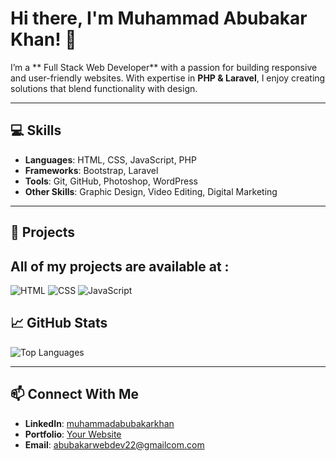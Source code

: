 # Hi there, I'm Muhammad Abubakar Khan! 👋

I’m a ** Full Stack Web Developer** with a passion for building responsive and user-friendly websites. With expertise in **PHP & Laravel**, I enjoy creating solutions that blend functionality with design.

---

## 💻 Skills
- **Languages**: HTML, CSS, JavaScript, PHP  
- **Frameworks**: Bootstrap, Laravel  
- **Tools**: Git, GitHub, Photoshop, WordPress  
- **Other Skills**: Graphic Design, Video Editing, Digital Marketing  

---

## 🌟 Projects
All of my projects are available at :
---
![HTML](https://img.shields.io/badge/HTML-5-orange)
![CSS](https://img.shields.io/badge/CSS-3-blue)
![JavaScript](https://img.shields.io/badge/JavaScript-ES6-yellow)

## 📈 GitHub Stats
![Top Languages](https://github-readme-stats.vercel.app/api/top-langs/?username=yourusername&layout=compact&theme=radical)

---

## 📫 Connect With Me
- **LinkedIn**: [muhammadabubakarkhan](https://www.linkedin.com/in/muhammadabubakarkhan)
- **Portfolio**: [Your Website](https://yourwebsite.com)
- **Email**: abubakarwebdev22@gmailcom.com
